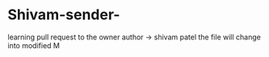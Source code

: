 # Shivam-sender-
learning pull request to the owner
author -> shivam patel
the file will change into modified M